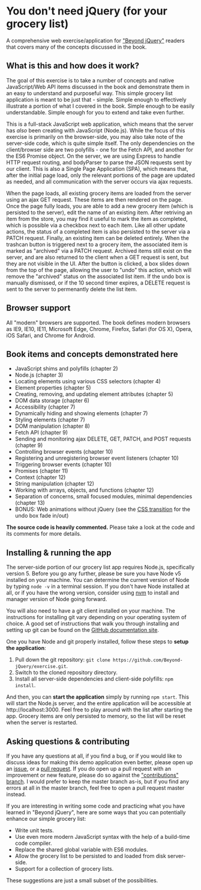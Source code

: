 # You don't need jQuery (for your grocery list)

A comprehensive web exercise/application for ["Beyond jQuery"][amazon] readers that covers many of the concepts discussed in the book.


## What is this and how does it work?

The goal of this exercise is to take a number of concepts and native 
JavaScript/Web API items discussed in the book and demonstrate them in an easy
to understand and purposeful way. This simple grocery list application is meant
to be just that - simple. Simple enough to effectively illustrate a portion 
of what I covered in the book. Simple enough to be easily understandable. Simple
enough for you to extend and take even further.

This is a full-stack JavaScript web application, which means that the server has _also_
been creating with JavaScript (Node.js). While the focus of this exercise is primarily 
on the browser-side, you may also take note of the server-side code, which is quite 
simple itself. The only dependencies on the client/browser side are two polyfills - 
one for the Fetch API, and another for the ES6 Promise object. On the server, we are
using Express to handle HTTP request routing, and bodyParser to parse the JSON
requests sent by our client. This is also a Single Page Application (SPA), which means
that, after the initial page load, only the relevant portions of the page are updated
as needed, and all communication with the server occurs via ajax requests.

When the page loads, all existing grocery items are loaded from the server using
an ajax GET request. These items are then rendered on the page. Once the page fully
loads, you are able to add a new grocery item (which is persisted to the server),
edit the name of an existing item. After retriving an item from the store, 
you may find it useful to mark the item as completed, which is possible via a checkbox
next to each item. Like all other update actions, the status of a completed item is also
persisted to the server via a PATCH request. Finally, an existing item can be 
deleted entirely. When the trashcan button is triggered next to a grocery item, 
the associated item is marked as "archived" via a PATCH request. Archived items 
still exist on the server, and are also returned to the client when a GET request 
is sent, but they are not visible in the UI. After the button is clicked, a box 
slides down from the top of the page, allowing the user to "undo" this action, 
which will remove the "archived" status on the associated list item. If the 
undo box is manually dismissed, or if the 10 second timer expires, a DELETE request is
sent to the server to permenantly delete the list item.


## Browser support

All "modern" browsers are supported. The book defines modern browsers as IE9, IE10,
IE11, Microsoft Edge, Chrome, Firefox, Safari (for OS X), Opera, iOS Safari, and
Chrome for Android.


## Book items and concepts demonstrated here

* JavaScript shims and polyfills (chapter 2)
* Node.js (chapter 3)
* Locating elements using various CSS selectors (chapter 4)
* Element properties (chapter 5)
* Creating, removing, and updating element attributes (chapter 5)
* DOM data storage (chapter 6)
* Accessibility (chapter 7)
* Dynamically hiding and showing elements (chapter 7)
* Styling elements (chapter 7)
* DOM manipulation (chapter 8)
* Fetch API (chapter 9)
* Sending and monitoring ajax DELETE, GET, PATCH, and POST requests (chapter 9)
* Controlling browser events (chapter 10)
* Registering and unregistering browser event listeners (chapter 10)
* Triggering browser events (chapter 10)
* Promises (chapter 11)
* Context (chapter 12)
* String manipulation (chapter 12)
* Working with arrays, objects, and functions (chapter 12)
* Separation of concerns, small focused modules, minimal dependencies (chapter 13)
* BONUS: Web animations without jQuery (see the [CSS transition][css-transition-example] for the undo box fade in/out)

**The source code is heavily commented.** Please take a look at the code and its comments for more details.

## Installing & running the app

The server-side portion of our grocery list app requires Node.js, specifically version 5.
Before you go any further, please be sure you have Node v5 installed on your machine. You can
determine the current version of Node by typing `node -v` in a terminal session. If you don't
have Node installed at all, or if you have the wrong version, consider using [nvm] to install
and manager version of Node going forward.

You will also need to have a git client installed on your machine. The instructions for installing
git vary depending on your operating system of choice. A good set of instructions that walk you through
installing and setting up git can be found on the [GitHub documentation site][github-git].

One you have Node and git properly installed, follow these steps to **setup the application**:

1. Pull down the git repository: `git clone https://github.com/Beyond-jQuery/exercise.git`.
2. Switch to the cloned repository directory.
3. Install all server-side dependencies and client-side polyfills: `npm install`.

And then, you can **start the application** simply by running `npm start`. This will start
the Node.js server, and the entire application will be accessible at http://localhost:3000.
Feel free to play around with the list after starting the app. Grocery items are only persisted 
to memory, so the list will be reset when the server is restarted.


## Asking questions & contributing

If you have any questions at all, if you find a bug, or if you would like to discuss ideas for
making this demo application even better, please open up an [issue][issue-tracker], or a [pull request][pull-requests].
If you do open up a pull request with an improvement or new feature, please do so against the 
["contributions" branch][contributions-branch]. I would prefer to keep the master branch as-is, but if you
find any errors at all in the master branch, feel free to open a pull request master instead.

If you are interesting in writing some code and practicing what you have learned in "Beyond jQuery", 
here are some ways that you can potentially enhance our simple grocery list:

- Write unit tests.
- Use even more modern JavaScript syntax with the help of a build-time code compiler.
- Replace the shared global variable with ES6 modules.
- Allow the grocery list to be persisted to and loaded from disk server-side.
- Support for a collection of grocery lists.

These suggestions are just a small subset of the possibilities. 

[amazon]: https://amzn.com/1484222342
[contributions-branch]: https://github.com/Beyond-jQuery/exercise/tree/contributions
[css-transition-example]: https://github.com/Beyond-jQuery/exercise/blob/1.0.0/client/styles.css#L168
[github-git]: https://help.github.com/articles/set-up-git/
[issue-tracker]: https://github.com/Beyond-jQuery/exercise/issues
[nvm]: https://github.com/creationix/nvm
[pull-requests]: https://github.com/Beyond-jQuery/exercise/pulls
